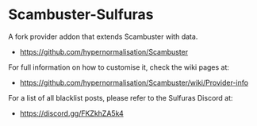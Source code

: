 # Scambuster-Sulfuras
A fork provider addon that extends Scambuster with data.
- https://github.com/hypernormalisation/Scambuster

For full information on how to customise it, check the wiki pages at:
- https://github.com/hypernormalisation/Scambuster/wiki/Provider-info

For a list of all blacklist posts, please refer to the Sulfuras Discord at:
- https://discord.gg/FKZkhZA5k4
